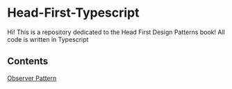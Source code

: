 # Head-First-Typescript

Hi! This is a repository dedicated to the Head First Design Patterns book! All code is written in Typescript

## Contents
[Observer Pattern](ObserverPattern/Observer.md)
